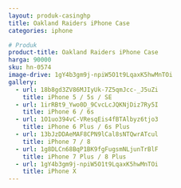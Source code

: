 ```yaml
---
layout: produk-casinghp
title: Oakland Raiders iPhone Case
categories: iphone

# Produk
product-title: Oakland Raiders iPhone Case
harga: 90000
sku: hn-0574
image-drive: 1gY4b3gm9j-npiW5O1t9LqaxK5hwMnTOi
gallery:
  - url: 18b8gd3ZV86MJIyUk-7Z5qmJcc-_J5uZi
    title: iPhone 5 / 5s / SE
  - url: 1irRBt9_Ywo0D_9CvcLcJQKNjDiz7Ry5I
    title: iPhone 6 / 6s
  - url: 1O1uo394vC-VResqEis4fBTAlbyz6tjo3
    title: iPhone 6 Plus / 6s Plus
  - url: 13bJzDDAeMAF8CPN9lCal8sNTQwrATcul
    title: iPhone 7 / 8
  - url: 1g8DLCn68BqP1BK9fgFugsmNLjunTrBlF
    title: iPhone 7 Plus / 8 Plus
  - url: 1gY4b3gm9j-npiW5O1t9LqaxK5hwMnTOi
    title: iPhone X
---
```

